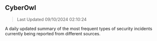 ## CyberOwl 
> Last Updated 09/10/2024 02:10:24 


A daily updated summary of the most frequent types of security incidents currently being reported from different sources.

